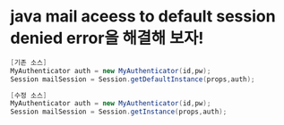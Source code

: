 # java mail aceess to default session denied error을 해결해 보자!

```java
[기존 소스]
MyAuthenticator auth = new MyAuthenticator(id,pw);
Session mailSession = Session.getDefaultInstance(props,auth);

[수정 소스]
MyAuthenticator auth = new MyAuthenticator(id,pw);
Session mailSession = Session.getInstance(props,auth);
```